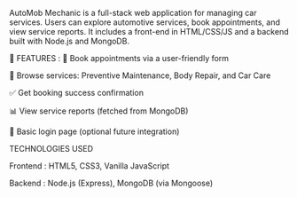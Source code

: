 AutoMob Mechanic is a full-stack web application for managing car services. Users can explore automotive services, book appointments, and view service reports. It includes a front-end in HTML/CSS/JS and a backend built with Node.js and MongoDB.

🔧 FEATURES :
📅 Book appointments via a user-friendly form

🧰 Browse services: Preventive Maintenance, Body Repair, and Car Care

✅ Get booking success confirmation

📊 View service reports (fetched from MongoDB)

🔐 Basic login page (optional future integration)

TECHNOLOGIES USED 

Frontend : HTML5, CSS3, Vanilla JavaScript

Backend : Node.js (Express), MongoDB (via Mongoose)
